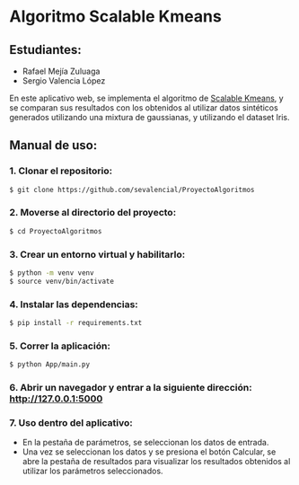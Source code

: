 # Algoritmo Scalable Kmeans

## Estudiantes:

* Rafael Mejía Zuluaga
* Sergio Valencia López

En este aplicativo web, se implementa el algoritmo de [Scalable Kmeans](https://arxiv.org/pdf/1203.6402.pdf), y se comparan sus resultados con los obtenidos al utilizar datos sintéticos generados utilizando una mixtura de gaussianas, y utilizando el dataset Iris.

## Manual de uso:

### 1. Clonar el repositorio:

```bash
$ git clone https://github.com/sevalencial/ProyectoAlgoritmos

```

### 2. Moverse al directorio del proyecto:

```bash
$ cd ProyectoAlgoritmos

```

### 3. Crear un entorno virtual y habilitarlo:

```bash
$ python -m venv venv
$ source venv/bin/activate

```

### 4. Instalar las dependencias:

```bash
$ pip install -r requirements.txt

```

### 5. Correr la aplicación:

```bash
$ python App/main.py

```

### 6. Abrir un navegador y entrar a la siguiente dirección: http://127.0.0.1:5000

### 7. Uso dentro del aplicativo:

* En la pestaña de parámetros, se seleccionan los datos de entrada.
* Una vez se seleccionan los datos y se presiona el botón Calcular, se abre la pestaña de resultados para visualizar los resultados obtenidos al utilizar los parámetros seleccionados.